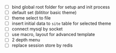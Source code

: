 - [ ] bind global root folder for setup and init process
- [ ] default set (blititor basic theme)
- [ ] theme select to file
- [ ] insert initial data to `site` table for selected theme
- [ ] connect mysql by socket
- [ ] use macro, layout for advanced template
- [ ] 2 depth menu
- [ ] replace session store by redis